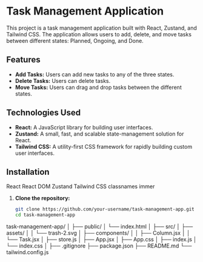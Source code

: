 # Task Management Application

This project is a task management application built with React, Zustand, and Tailwind CSS. The application allows users to add, delete, and move tasks between different states: Planned, Ongoing, and Done.

## Features

- **Add Tasks:** Users can add new tasks to any of the three states.
- **Delete Tasks:** Users can delete tasks.
- **Move Tasks:** Users can drag and drop tasks between the different states.

## Technologies Used

- **React:** A JavaScript library for building user interfaces.
- **Zustand:** A small, fast, and scalable state-management solution for React.
- **Tailwind CSS:** A utility-first CSS framework for rapidly building custom user interfaces.

## Installation
React
React DOM
Zustand
Tailwind CSS
classnames immer


1. **Clone the repository:**

   ```bash
   git clone https://github.com/your-username/task-management-app.git
   cd task-management-app


task-management-app/
│
├── public/
│   └── index.html
│
├── src/
│   ├── assets/
│   │   └── trash-2.svg
│   ├── components/
│   │   ├── Column.jsx
│   │   └── Task.jsx
│   ├── store.js
│   ├── App.jsx
│   ├── App.css
│   ├── index.js
│   └── index.css
│
├── .gitignore
├── package.json
├── README.md
└── tailwind.config.js



